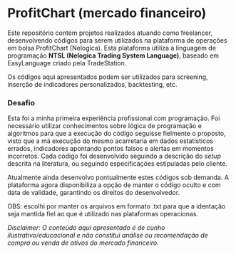 # ProfitChart (mercado financeiro)
Este repositório contém projetos realizados atuando como freelancer, desenvolvendo códigos para serem utilizados na plataforma de operações em bolsa ProfitChart (Nelogica). Esta plataforma utiliza a linguagem de programação **NTSL (Nelogica Trading System Language)**, baseado em EasyLanguage criado pela TradeStation.

Os códigos aqui apresentados podem ser utilizados para screening, inserção de indicadores personalizados, backtesting, etc.

### Desafio
Esta foi a minha primeira experiência profissional com programação. Foi necessário utilizar conhecimentos sobre lógica de programação e algoritmos para que a execução do código seguisse fielmente o proposto, visto que a má execução do mesmo acarretaria em dados estatisticos errados, indicadores apontando pontos falsos e alertas em momentos incorretos.
Cada código foi desenvolvido seguindo a descrição do *setup* descrita na literatura, ou seguindo especificações estipuladas pelo cliente.

Atualmente ainda desenvolvo pontualmente estes códigos sob demanda. A plataforma agora disponibiliza a opção de manter o código oculto e com data de validade, garantindo os direitos do desenvolvedor.

OBS: escolhi por manter os arquivos em formato .txt para que a identação seja mantida fiel ao que é utilizado nas plataformas operacionas.

*Disclaimer: O conteúdo aqui apresentado é de cunho ilustrativo/educacional e não constitui análise ou recomendação de compra ou venda de ativos do mercado financeiro.*
